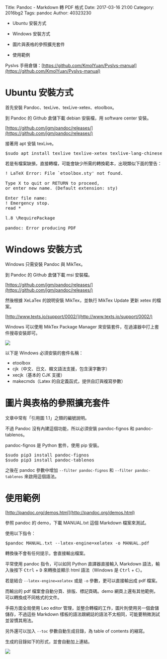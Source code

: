 Title: Pandoc - Markdown 轉 PDF 格式
Date: 2017-03-16 21:00
Category: 2016bg2
Tags: pandoc
Author: 40323230

* Ubuntu 安裝方式

* Windows 安裝方式

* 圖片與表格的參照擴充套件

* 使用範例

Pyslvs 手冊倉儲：[https://github.com/KmolYuan/Pyslvs-manual](https://github.com/KmolYuan/Pyslvs-manual)

<!-- PELICAN_END_SUMMARY -->

Ubuntu 安裝方式
===

首先安裝 Pandoc、texLive、texLive-xetex、etoolbox。

到 Pandoc 的 Github 倉儲下載 debian 安裝檔，用 software center 安裝。

[https://github.com/jgm/pandoc/releases/](https://github.com/jgm/pandoc/releases/)

接著用 apt 安裝 texLive。

<pre>
$sudo apt install texlive texlive-xetex texlive-lang-chinese texlive-bibtex-extra etoolbox
</pre>

若是有檔案缺損，直接轉檔，可能會缺少所需的轉換範本，出現類似下面的警告：  

<pre>
! LaTeX Error: File `etoolbox.sty' not found.

Type X to quit or RETURN to proceed,
or enter new name. (Default extension: sty)

Enter file name:
! Emergency stop.
read *

l.8 \RequirePackage

pandoc: Error producing PDF
</pre>

Windows 安裝方式
===

Windows 只需安裝 Pandoc 與 MikTex。

到 Pandoc 的 Github 倉儲下載 msi 安裝檔。

[https://github.com/jgm/pandoc/releases/](https://github.com/jgm/pandoc/releases/)

然後根據 XeLaTex 的說明安裝 MikTex，並執行 MikTex Update 更新 xetex 的檔案。

[http://www.texts.io/support/0002/](http://www.texts.io/support/0002/)

Windows 可以使用 MikTex Package Manager 來安裝套件，在過濾器中打上套件搜尋安裝即可。

![](https://raw.githubusercontent.com/coursemdetw/project_site_files/gh-pages/files/2016spring/g2/Python_solvespace/0121_01.jpg)

以下是 Windows 必須安裝的套件名稱：

+ etoolbox
+ cjk（中文、日文、韓文語法支援，包含漢字數字）
+ xecjk（基本的 CJK 支援）
+ makecmds（Latex 的自定義函式，提供自訂與複寫參數）

圖片與表格的參照擴充套件
===

文章中常有「引用圖 1.1」之類的編號說明。

不過 Pandoc 沒有內建這個功能，所以必須安裝 pandoc-fignos 和 pandoc-tablenos。

pandoc-fignos 是 Python 套件，使用 pip 安裝。

<pre>
$sudo pip3 install pandoc-fignos
$sudo pip3 install pandoc-tablenos
</pre>

之後在 pandoc 參數中增加 `--filter pandoc-fignos` 和 `--filter pandoc-tablenos` 來啟用這個語法。

使用範例
===

[http://pandoc.org/demos.html](http://pandoc.org/demos.html)

參照 pandoc 的 demo，下載 MANUAL.txt 這個 Markdown 檔案來測試。

使用以下指令：

<pre>
$pandoc MANUAL.txt --latex-engine=xelatex -o MANUAL.pdf
</pre>

轉換後不會有任何提示，會直接輸出檔案。

平常使用 pandoc 指令，可以如同 Python 直譯器直接輸入 Markdown 語法，輸入後按下 <kbd>Ctrl</kbd> + <kbd>D</kbd> 來轉換並顯示 html 語法（Windows 是 <kbd>Ctrl</kbd> + <kbd>C</kbd>）。

若是結合 `--latex-engine=xelatex` 或是 `-o` 參數，更可以直接輸出成 pdf 檔案。

而輸出的 pdf 檔案會自動分頁、排版、標記頁碼。demo 網頁上還有其他範例，可以轉換成不同格式的文件。

手冊方面全局使用 Leo editor 管理，並整合轉檔的工作，圖片則使用另一個倉儲儲存，不過這些 Markdown 樣板的語法跟網誌的語法不太相同，可能要稍微測試並習慣其用法。

另外還可以加入 `--toc` 參數自動生成目錄，為 table of contents 的縮寫。

生成的目錄如下的形式，並會自動加上連結。

![](https://raw.githubusercontent.com/coursemdetw/project_site_files/gh-pages/files/2016spring/g2/Python_solvespace/0121_02.png)